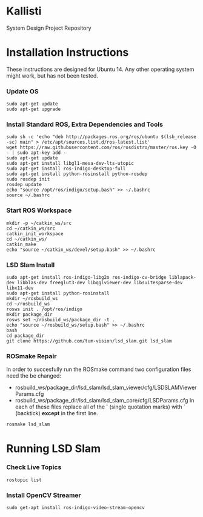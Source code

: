 # Kallisti
System Design Project Repository

# Installation Instructions
These instructions are designed for Ubuntu 14. Any other operating system might work, but has not been tested.
### Update OS
~~~~
sudo apt-get update
sudo apt-get upgrade
~~~~
### Install Standard ROS, Extra Dependencies and Tools
~~~~
sudo sh -c 'echo "deb http://packages.ros.org/ros/ubuntu $(lsb_release -sc) main" > /etc/apt/sources.list.d/ros-latest.list'
wget https://raw.githubusercontent.com/ros/rosdistro/master/ros.key -O - | sudo apt-key add -
sudo apt-get update
sudo apt-get install libgl1-mesa-dev-lts-utopic
sudo apt-get install ros-indigo-desktop-full 
sudo apt-get install python-rosinstall python-rosdep 
sudo rosdep init
rosdep update 
echo "source /opt/ros/indigo/setup.bash" >> ~/.bashrc
source ~/.bashrc
~~~~
### Start ROS Workspace
~~~~
mkdir -p ~/catkin_ws/src 
cd ~/catkin_ws/src 
catkin_init_workspace 
cd ~/catkin_ws/ 
catkin_make
echo "source ~/catkin_ws/devel/setup.bash" >> ~/.bashrc
~~~~
### LSD Slam Install
~~~~
sudo apt-get install ros-indigo-libg2o ros-indigo-cv-bridge liblapack-dev libblas-dev freeglut3-dev libqglviewer-dev libsuitesparse-dev libx11-dev
sudo apt-get install python-rosinstall
mkdir ~/rosbuild_ws
cd ~/rosbuild_ws
rosws init . /opt/ros/indigo
mkdir package_dir
rosws set ~/rosbuild_ws/package_dir -t .
echo "source ~/rosbuild_ws/setup.bash" >> ~/.bashrc
bash
cd package_dir
git clone https://github.com/tum-vision/lsd_slam.git lsd_slam
~~~~
### ROSmake Repair
In order to succesfully run the ROSmake command two configuration files need the be changed:
* rosbuild_ws/package_dir/lsd_slam/lsd_slam_viewer/cfg/LSDSLAMViewerParams.cfg
* rosbuild_ws/package_dir/lsd_slam/lsd_slam_core/cfg/LSDParams.cfg
In each of these files replace all of the ' (single quotation marks) with \` (backtick) **except** in the first line.
~~~~
rosmake lsd_slam
~~~~

# Running LSD Slam
### Check Live Topics
~~~~
rostopic list
~~~~
### Install OpenCV Streamer
~~~~
sudo get-apt install ros-indigo-video-stream-opencv
~~~~
